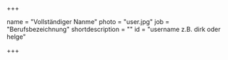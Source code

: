 +++

name = "Vollständiger Nanme"
photo = "user.jpg"
job = "Berufsbezeichnung"
shortdescription = ""
id = "username z.B. dirk oder helge"

+++
